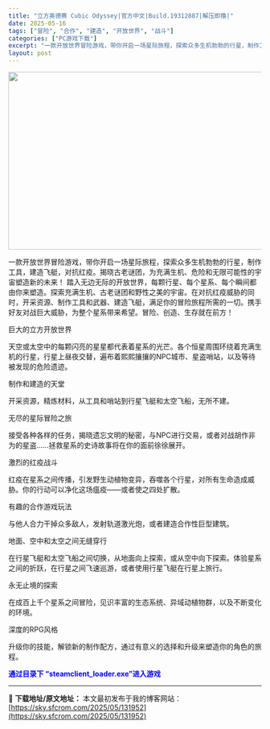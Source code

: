 ```yaml
---
title: "立方奥德赛 Cubic Odyssey|官方中文|Build.19312887|解压即撸|"
date: 2025-05-16
tags: ["冒险", "合作", "建造", "开放世界", "战斗"]
categories: ["PC游戏下载"]
excerpt: "一款开放世界冒险游戏，带你开启一场星际旅程，探索众多生机勃勃的行星，制作工具，建造飞艇，对抗红疫。揭晓古老谜团，为充满生机、危险和无限可能性的宇宙塑造新的未来！ 踏入无边无际的开放世界，每颗行星、每个星系、每个瞬间都由你来塑造。探索充满生机、古老谜团和野性之美的宇宙。在对抗红疫威胁的同时，开采资源、&hellip;"
layout: post
---
```


<img class="aligncenter size-full wp-image-131949" src="https://sky.sfcrom.com/wp-content/uploads/2025/05/2025051601553678.webp" alt="" width="616" height="353" />

一款开放世界冒险游戏，带你开启一场星际旅程，探索众多生机勃勃的行星，制作工具，建造飞艇，对抗红疫。揭晓古老谜团，为充满生机、危险和无限可能性的宇宙塑造新的未来！
踏入无边无际的开放世界，每颗行星、每个星系、每个瞬间都由你来塑造。探索充满生机、古老谜团和野性之美的宇宙。在对抗红疫威胁的同时，开采资源、制作工具和武器、建造飞艇，满足你的冒险旅程所需的一切。携手好友对战巨大威胁，为整个星系带来希望。冒险、创造、生存就在前方！

巨大的立方开放世界

天空或太空中的每颗闪亮的星星都代表着星系的光芒。各个恒星周围环绕着充满生机的行星，行星上昼夜交替，遍布着熙熙攘攘的NPC城市、星盗哨站，以及等待被发现的危险遗迹。

制作和建造的天堂

开采资源，精炼材料，从工具和哨站到行星飞艇和太空飞船，无所不建。

无尽的星际冒险之旅

接受各种各样的任务，揭晓遗忘文明的秘密，与NPC进行交易，或者对战胡作非为的星盗……拯救星系的史诗故事将在你的面前徐徐展开。

激烈的红疫战斗

红疫在星系之间传播，引发野生动植物变异，吞噬各个行星，对所有生命造成威胁。你的行动可以净化这场瘟疫——或者使之四处扩散。

有趣的合作游戏玩法

与他人合力干掉众多敌人，发射轨道激光炮，或者建造合作性巨型建筑。

地面、空中和太空之间无缝穿行

在行星飞艇和太空飞船之间切换，从地面向上探索，或从空中向下探索。体验星系之间的折跃，在行星之间飞速巡游，或者使用行星飞艇在行星上旅行。

永无止境的探索

在成百上千个星系之间冒险，见识丰富的生态系统、异域动植物群，以及不断变化的环境。

深度的RPG风格

升级你的技能，解锁新的制作配方，通过有意义的选择和升级来塑造你的角色的旅程。

<span style="color: #0000ff;"><strong>通过目录下 “steamclient_loader.exe”进入游戏</strong></span>

---
📖 **下载地址/原文地址：** 本文最初发布于我的博客网站：[https://sky.sfcrom.com/2025/05/131952](https://sky.sfcrom.com/2025/05/131952)

